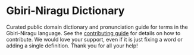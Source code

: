 
# Gbiri-Niragu Dictionary

Curated public domain dictionary and pronunciation guide for terms in the Gbiri-Niragu language. See the [contributing guide](https://github.com/drumworkteam/term/blob/make/.github/contributing.md) for details on how to contribute. We would love your support, even if it is just fixing a word or adding a single definition. Thank you for all your help!
